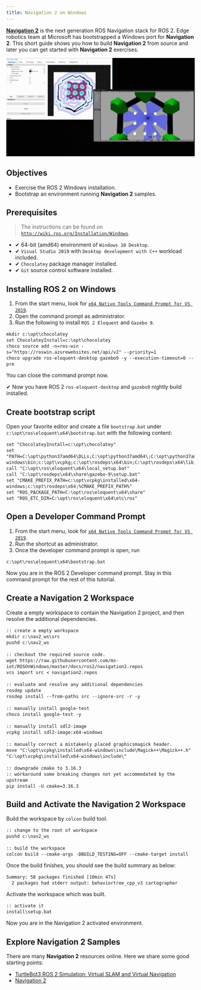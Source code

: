 ```yaml
---
title: Navigation 2 on Windows
---
```


[**Navigation 2**][nav2] is the next generation ROS Navigation stack for ROS 2.
Edge robotics team at Microsoft has bootstrapped a Windows port for **Navigation 2**.
This short guide shows you how to build **Navigation 2** from source and later you can get started with **Navigation 2** exercises.

![](./nav2.gif)

## Objectives

  * Exercise the ROS 2 Windows installation.
  * Bootstrap an environment running **Navigation 2** samples.

## Prerequisites

> The instructions can be found on [`http://wiki.ros.org/Installation/Windows`](http://wiki.ros.org/Installation/Windows).

  * ✔ 64-bit (amd64) environment of `Windows 10 Desktop`.
  * ✔ `Visual Studio 2019` with `Desktop development with C++` workload included.
  * ✔ `Chocolatey` package manager installed.
  * ✔ `Git` source control software installed.
  
## Installing ROS 2 on Windows

1. From the start menu, look for [`x64 Native Tools Command Prompt for VS 2019`][vsdevcmd].
2. Open the command prompt as administrator.
3. Run the following to install `ROS 2 Eloquent` and `Gazebo 9`.

```Batchfile
mkdir c:\opt\chocolatey
set ChocolateyInstall=c:\opt\chocolatey
choco source add -n=ros-win -s="https://roswin.azurewebsites.net/api/v2" --priority=1
choco upgrade ros-eloquent-desktop gazebo9 -y --execution-timeout=0 --pre
```

You can close the command prompt now.

✔ Now you have ROS 2 `ros-eloquent-desktop` and `gazebo9` nightly build installed. 

## Create bootstrap script

Open your favorite editor and create a file `bootstrap.bat` under `c:\opt\ros\eloquent\x64\bootstrap.bat` with the following content:

```Batchfile
set "ChocolateyInstall=c:\opt\chocolatey"
set "PATH=C:\opt\python37amd64\DLLs;C:\opt\python37amd64\;C:\opt\python37amd64\Scripts;c:\opt\vcpkg\installed\x64-windows\bin;c:\opt\vcpkg;c:\opt\rosdeps\x64\bin;C:\opt\rosdeps\x64\lib;%PATH%"
call "C:\opt\ros\eloquent\x64\local_setup.bat"
call "C:\opt\rosdeps\x64\share\gazebo-9\setup.bat"
set "CMAKE_PREFIX_PATH=c:\opt\vcpkg\installed\x64-windows;c:\opt\rosdeps\x64;%CMAKE_PREFIX_PATH%"
set "ROS_PACKAGE_PATH=C:\opt\ros\eloquent\x64\share"
set "ROS_ETC_DIR=C:\opt\ros\eloquent\x64\etc\ros"
```

## Open a Developer Command Prompt

1. From the start menu, look for [`x64 Native Tools Command Prompt for VS 2019`][vsdevcmd].
2. Run the shortcut as administrator.
3. Once the developer command prompt is open, run

```
c:\opt\ros\eloquent\x64\bootstrap.bat
```

Now you are in the ROS 2 Developer command prompt.
Stay in this command prompt for the rest of this tutorial.

## Create a Navigation 2 Workspace

Create a empty workspace to contain the Navigation 2 project, and then resolve the additional dependencies.

```Batchfile
:: create a empty workspace
mkdir c:\nav2_ws\src
pushd c:\nav2_ws

:: checkout the required source code.
wget https://raw.githubusercontent.com/ms-iot/ROSOnWindows/master/docs/ros2/navigation2.repos
vcs import src < navigation2.repos

:: evaluate and resolve any additional dependencies
rosdep update
rosdep install --from-paths src --ignore-src -r -y

:: manually install google-test
choco install google-test -y

:: manually install sdl2-image
vcpkg install sdl2-image:x64-windows

:: manually correct a mistakenly placed graphicsmagick header.
move "C:\opt\vcpkg\installed\x64-windows\include\Magick++\Magick++.h" "C:\opt\vcpkg\installed\x64-windows\include\"

:: downgrade cmake to 3.16.3
:: workaround some breaking changes not yet accommodated by the upstream
pip install -U cmake=3.16.3
```

## Build and Activate the Navigation 2 Workspace

Build the workspace by `colcon` build tool.

```Batchfile
:: change to the root of workspace
pushd c:\nav2_ws

:: build the workspace
colcon build --cmake-args -DBUILD_TESTING=OFF --cmake-target install
```

Once the build finishes, you should see the build summary as below:

```Batchfile
Summary: 58 packages finished [10min 47s]
  2 packages had stderr output: behaviortree_cpp_v3 cartographer
```

Activate the workspace which was built.

```Batchfile
:: activate it
install\setup.bat
```

Now you are in the Navigation 2 activated environment.

## Explore Navigation 2 Samples

There are many **Navigation 2** resources online.
Here we share some good starting points:

* [TurtleBot3 ROS 2 Simulation: Virtual SLAM and Virtual Navigation][turtlebot3ros2]
* [Navigation 2][nav2]


[nav2]: https://ros-planning.github.io/navigation2/
[turtlebot3ros2]: http://emanual.robotis.com/docs/en/platform/turtlebot3/ros2_simulation/#ros-2-simulation
[vsdevcmd]: https://docs.microsoft.com/en-us/dotnet/framework/tools/developer-command-prompt-for-vs
